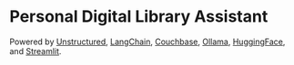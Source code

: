 # Personal Digital Library Assistant

Powered by [Unstructured](https://unstructured.io), [LangChain](https://www.langchain.com), 
[Couchbase](https://www.couchbase.com), [Ollama](https://ollama.com), [HuggingFace](https://huggingface.co),
and [Streamlit](https://streamlit.io).

